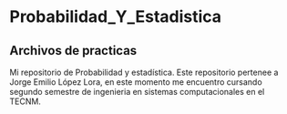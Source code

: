 # Probabilidad_Y_Estadistica
## Archivos de practicas
Mi repositorio de Probabilidad y estadística.
Este repositorio pertenee a Jorge Emilio López Lora, en este momento me encuentro cursando segundo semestre de ingenieria en sistemas computacionales en el TECNM. 
